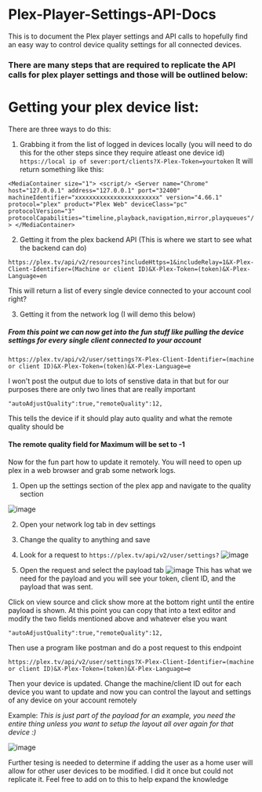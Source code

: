 # Plex-Player-Settings-API-Docs
This is to document the Plex player settings and API calls to hopefully find an easy way to control device quality settings for all connected devices.

### There are many steps that are required to replicate the API calls for plex player settings and those will be outlined below:

# Getting your plex device list:
There are three ways to do this:
1. Grabbing it from the list of logged in devices locally (you will need to do this for the other steps since they require atleast one device id)
`https://local ip of sever:port/clients?X-Plex-Token=yourtoken`
It will return something like this:

`<MediaContainer size="1">
<script/>
<Server name="Chrome" host="127.0.0.1" address="127.0.0.1" port="32400" machineIdentifier="xxxxxxxxxxxxxxxxxxxxxxxx" version="4.66.1" protocol="plex" product="Plex Web" deviceClass="pc" protocolVersion="3" protocolCapabilities="timeline,playback,navigation,mirror,playqueues"/>
</MediaContainer>`


2. Getting it from the plex backend API (This is where we start to see what the backend can do)

`https://plex.tv/api/v2/resources?includeHttps=1&includeRelay=1&X-Plex-Client-Identifier=(Machine or client ID)&X-Plex-Token=(token)&X-Plex-Language=en`

This will return a list of every single device connected to your account cool right?

3. Getting it from the network log (I will demo this below)

##### From this point we can now get into the fun stuff like pulling the device settings for every single client connected to your account 

`https://plex.tv/api/v2/user/settings?X-Plex-Client-Identifier=(machine or client ID)&X-Plex-Token=(token)&X-Plex-Language=e`

I won't post the output due to lots of senstive data in that but for our purposes there are only two lines that are really important

`"autoAdjustQuality":true,"remoteQuality":12,`

This tells the device if it should play auto quality and what the remote quality should be
#### The remote quality field for Maximum will be set to -1

Now for the fun part how to update it remotely. You will need to open up plex in a web browser and grab some network logs.
1. Open up the settings section of the plex app and navigate to the quality section

![image](https://user-images.githubusercontent.com/75536101/150021169-318037c1-9bf7-46c2-a745-5bb88f2c1e63.png)

2. Open your network log tab in dev settings
3. Change the quality to anything and save
4. Look for a request to `https://plex.tv/api/v2/user/settings?`
![image](https://user-images.githubusercontent.com/75536101/150021534-cab1eace-c7e4-4a77-baec-556dd46d73a7.png)

5. Open the request and select the payload tab 
![image](https://user-images.githubusercontent.com/75536101/150021812-2b6ce1b0-b73c-4eb3-9529-a77fbc033b68.png)
This has what we need for the payload and you will see your token, client ID, and the payload that was sent.

Click on view source and click show more at the bottom right until the entire payload is shown.
At this point you can copy that into a text editor and modify the two fields mentioned above and whatever else you want

`"autoAdjustQuality":true,"remoteQuality":12,`

Then use a program like postman and do a post request to this endpoint

`https://plex.tv/api/v2/user/settings?X-Plex-Client-Identifier=(machine or client ID)&X-Plex-Token=(token)&X-Plex-Language=e`

Then your device is updated. Change the machine/client ID out for each device you want to update and now you can control the layout and settings of any device on your account remotely

Example: *This is just part of the payload for an example, you need the entire thing unless you want to setup the layout all over again for that device :)*

![image](https://user-images.githubusercontent.com/75536101/150023191-ef141fe8-4f79-4d5b-afaa-6d08b85ce913.png)

Further tesing is needed to determine if adding the user as a home user will allow for other user devices to be modified. I did it once but could not replicate it.
Feel free to add on to this to help expand the knowledge
